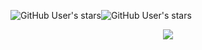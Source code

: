 <img alt="GitHub User's stars" src="https://img.shields.io/github/stars/TheExploration?logo=github&label=Total%20Stars"><img alt="GitHub User's stars" src="https://komarev.com/ghpvc/?username=TheExploration&style=flat&color=blueviolet&label=Profile+Views&base=10000">
<div align="center">
<a href="https://www.newgrounds.com/portal/view/820010">
<img src="https://github-readme-stats.vercel.app/api?username=TheExploration&theme=radical&include_all_commits=true&show_icons=true&hide_border=true&bg_color=ffffff00&count_private=true&custom_title=Stats"/></a></div>
